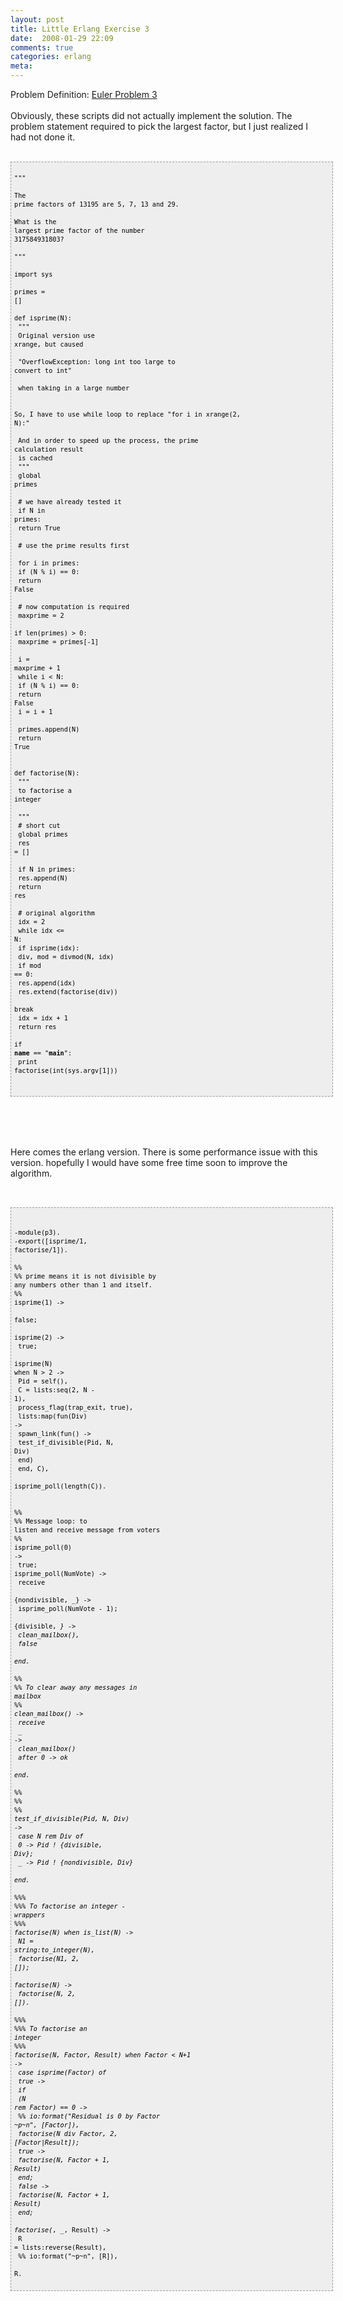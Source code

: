```yaml
---
layout: post
title: Little Erlang Exercise 3
date:  2008-01-29 22:09
comments: true
categories: erlang
meta: 
---
```

Problem Definition: <a href="http://projecteuler.net/index.php?section=problems&amp;id=3">Euler Problem 3</a><br /><br />Obviously, these scripts did not actually implement the solution. The problem statement required to pick the largest factor, but I just realized I had not done it.<br /><br /><pre style="border: 1px dashed rgb(153, 153, 153); padding: 5px; overflow: auto; font-family: Andale Mono,Lucida Console,Monaco,fixed,monospace; color: rgb(0, 0, 0); background-color: rgb(238, 238, 238); font-size: 12px; line-height: 14px; width: 100%;"><code><br />"""<br /><br />The prime factors of 13195 are 5, 7, 13 and 29.<br /><br />What is the largest prime factor of the number 317584931803?<br /><br />"""<br /><br />import sys<br /><br />primes = []<br /><br />def isprime(N):<br />  """<br />    Original version use xrange, but caused<br /><br />    "OverflowException: long int too large to convert to int"<br /><br />    when taking in a large number<br />   <br />    So, I have to use while loop to replace "for i in xrange(2, N):"<br /><br />    And in order to speed up the process, the prime calculation result<br />    is cached<br />  """<br />  global primes<br /><br />  # we have already tested it<br />  if N in primes:<br />    return True<br /><br />  # use the prime results first <br />  for i in primes:<br />    if (N % i) == 0:<br />      return False<br /><br />  # now computation is required<br />  maxprime = 2<br />  if len(primes) > 0:<br />    maxprime = primes[-1]<br /><br />  i = maxprime + 1<br />  while i < N:<br />    if (N % i) == 0:<br />      return False<br />    i = i + 1<br /><br />  primes.append(N)<br />  return True<br /><br /><br />def factorise(N):<br />  """<br />    to factorise a integer<br />    <br />  """<br />  # short cut<br />  global primes<br />  res = []<br /><br />  if N in primes:<br />    res.append(N)<br />    return res<br /><br />  # original algorithm<br />  idx = 2<br />  while idx <= N:<br />    if isprime(idx):<br />      div, mod = divmod(N, idx)<br />      if mod == 0:<br />        res.append(idx) <br />        res.extend(factorise(div))<br />        break<br />    idx = idx + 1<br />  return res      <br /><br />if __name__ == "__main__":  <br />  print factorise(int(sys.argv[1]))<br /><br /><br /></code></pre><br /><br /><br /><br />Here comes the erlang version. There is some performance issue with this version. hopefully I would have some free time soon to improve the algorithm.<br /><br /><br /><pre style="border: 1px dashed rgb(153, 153, 153); padding: 5px; overflow: auto; font-family: Andale Mono,Lucida Console,Monaco,fixed,monospace; color: rgb(0, 0, 0); background-color: rgb(238, 238, 238); font-size: 12px; line-height: 14px; width: 100%;"><code><br /><br />-module(p3).<br />-export([isprime/1, factorise/1]).<br /><br />%%<br />%% prime means it is not divisible by any numbers other than 1 and itself.<br />%%<br />isprime(1) -><br /> false;<br /><br />isprime(2) -><br /> true;<br /><br />isprime(N) when N > 2 -><br /> Pid = self(),<br /> C = lists:seq(2, N - 1),<br /> process_flag(trap_exit, true),<br /> lists:map(fun(Div) -><br />               spawn_link(fun() -><br />                   test_if_divisible(Pid, N, Div)<br />                   end)<br />               end, C),<br /> isprime_poll(length(C)).<br /><br /><br />%%<br />%% Message loop: to listen and receive message from voters<br />%%<br />isprime_poll(0) -><br /> true;<br />isprime_poll(NumVote) -><br /> receive<br />   {nondivisible, _} -><br />       isprime_poll(NumVote - 1);<br />   {divisible, _} -><br />       clean_mailbox(),<br />       false<br /> end.<br /><br />%%<br />%% To clear away any messages in mailbox<br />%%<br />clean_mailbox() -><br /> receive<br />   _ -><br />     clean_mailbox()<br />   after 0 -> ok<br /> end.<br /><br />%%<br />%%<br />%%<br />test_if_divisible(Pid, N, Div) -><br /> case N rem Div of<br />   0 -> Pid ! {divisible, Div};<br />   _ -> Pid ! {nondivisible, Div}<br /> end.<br /><br />%%%<br />%%% To factorise an integer - wrappers<br />%%%<br />factorise(N) when is_list(N) -><br />   N1 = string:to_integer(N),<br />   factorise(N1, 2, []);<br /><br />factorise(N) -><br />   factorise(N, 2, []).<br /><br />%%%<br />%%% To factorise an integer<br />%%%<br />factorise(N, Factor, Result) when Factor < N+1  -><br /> case isprime(Factor) of<br />   true -><br />     if<br />       (N rem Factor) == 0 -><br />         %% io:format("Residual is 0 by Factor ~p~n", [Factor]),<br />         factorise(N div Factor, 2, [Factor|Result]);<br />       true -><br />         factorise(N, Factor + 1, Result)<br />     end;<br />   false -><br />       factorise(N, Factor + 1, Result)<br /> end;<br /><br />factorise(_, _, Result) -><br /> R = lists:reverse(Result),<br /> %% io:format("~p~n", [R]),<br /> R.<br /><br /></code></pre>